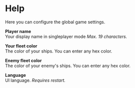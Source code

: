 # Help
Here you can configure the global game settings.

**Player name**  
Your display name in singleplayer mode *Max. 19 characters.*

**Your fleet color**  
The color of your ships. You can enter any hex color.

**Enemy fleet color**  
The color of your enemy's ships. You can enter any hex color.

**Language**  
UI language. *Requires restart.*
